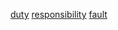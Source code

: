[duty](http://dict.youdao.com/w/eng/duty/#keyfrom=dict2.index) [responsibility](http://dict.youdao.com/w/eng/responsibility/#keyfrom=dict2.index) [fault](http://dict.youdao.com/w/eng/fault/#keyfrom=dict2.index)